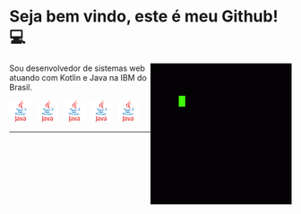 # Seja bem vindo, este é meu Github! 💻
<img src="coding.gif" align = "right" style="width: 50%">

Sou desenvolvedor de sistemas web atuando com Kotlin e Java na IBM do Brasil.

<div>
  <img src="https://github.com/devicons/devicon/blob/master/icons/java/java-original-wordmark.svg" title="Java" alt="Java" width="40" height="40"/>&nbsp;
<img src="https://github.com/devicons/devicon/blob/master/icons/java/java-original-wordmark.svg" title="Kotlin" alt="Kotlin" width="40" height="40"/>&nbsp;
<img src="https://github.com/devicons/devicon/blob/master/icons/java/java-original-wordmark.svg" title="MySQL" alt="MySQL" width="40" height="40"/>&nbsp;
<img src="https://github.com/devicons/devicon/blob/master/icons/java/java-original-wordmark.svg" title="AWS" alt="AWS" width="40" height="40"/>&nbsp;
<img src="https://github.com/devicons/devicon/blob/master/icons/java/java-original-wordmark.svg" title="Angular" alt="Angular" width="40" height="40"/>&nbsp;
</div>

---
